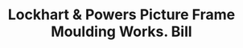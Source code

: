---
doi: 10.7916/D8KW6T5Q
date_other: '1885'
date_other_textual: '1885'
form: printed ephemera
genre:
- Invoices
name:
- Lockhart & Powers Picture Frame Moulding Works
object_in_context_url: https://biggert.cul.columbia.edu/items/view/ave_biggert_01188
subject_hierarchical_geographic:
- Rochester, New York, United States
subject_name:
- Lockhart & Powers Picture Frame Moulding Works
title: Lockhart & Powers Picture Frame Moulding Works. Bill
sort_title: Lockhart & Powers Picture Frame Moulding Works. Bill
call_number: ave_biggert_01188
coordinates:
- 43.16555555555556,-77.61138888888888
pid: ave_biggert_01188
identifiers: ave_biggert_01188
canvas_id: ldpd:396451
permalink: "/items/ave_biggert_01188/"
layout: iiif-image-page
---